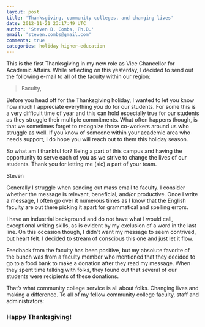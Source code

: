 ```yaml
---
layout: post
title: 'Thanksgiving, community colleges, and changing lives'
date: 2012-11-21 23:17:49 UTC
author: 'Steven B. Combs, Ph.D.'
email: 'steven.combs@gmail.com'
comments: true
categories: holiday higher-education
---
```


This is the first Thanksgiving in my new role as Vice Chancellor for
Academic Affairs. While reflecting on this yesterday, I decided to send
out the following e-mail to all of the faculty within our region:

> Faculty,
>
Before you head off for the Thanksgiving holiday, I wanted to let you know how much I appreciate everything you do for our students. For some this is a very difficult time of year and this can hold especially true for our students as they struggle their multiple commitments. What often happens though, is that we sometimes forget to recognize those co-workers around us who struggle as well. If you know of someone within your academic area who needs support, I do hope you will reach out to them this holiday season.
>
So what am I thankful for? Being a part of this campus and having the opportunity to serve each of you as we strive to change the lives of our students. Thank you for letting me (sic) a part of your team.
>
Steven

Generally I struggle when sending out mass email to faculty. I consider whether the message is relevant, beneficial, and/or productive. Once I write a message, I often go over it numerous times as I know that the English faculty are out there picking it apart for grammatical and spelling errors.

I have an industrial background and do not have
what I would call, exceptional writing skills, as is evident by my exclusion of a word in the last line. On this occasion though, I didn’t want my message to seem contrived, but  heart felt. I decided to stream of conscious this one and just let it flow.

Feedback from the faculty has been positive, but my absolute favorite of the bunch was from a faculty member who mentioned that they decided to go to a food bank to make a donation after they read my message. When they spent time talking with folks, they found out that several of our students were recipients of these donations.

That’s what community college service is all about folks. Changing lives and making a difference. To all of my fellow community college faculty, staff and administrators:

<h3>Happy Thanksgiving!</h3>
